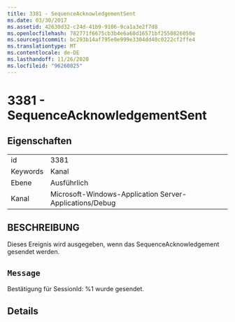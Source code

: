 ```yaml
---
title: 3381 - SequenceAcknowledgementSent
ms.date: 03/30/2017
ms.assetid: 42630d32-c24d-41b9-9106-9ca1a3e2f7d8
ms.openlocfilehash: 782771f6675cb3b4e6a60d16571bf2550826050e
ms.sourcegitcommit: bc293b14af795e0e999e3304dd40c0222cf2ffe4
ms.translationtype: MT
ms.contentlocale: de-DE
ms.lasthandoff: 11/26/2020
ms.locfileid: "96260825"
---
```

# <a name="3381---sequenceacknowledgementsent"></a>3381 - SequenceAcknowledgementSent

## <a name="properties"></a>Eigenschaften  
  
|||  
|-|-|  
|id|3381|  
|Keywords|Kanal|  
|Ebene|Ausführlich|  
|Kanal|Microsoft-Windows-Application Server-Applications/Debug|  
  
## <a name="description"></a>BESCHREIBUNG  

 Dieses Ereignis wird ausgegeben, wenn das SequenceAcknowledgement gesendet werden.  
  
## <a name="message"></a>`Message`  

 Bestätigung für SessionId: %1 wurde gesendet.  
  
## <a name="details"></a>Details
